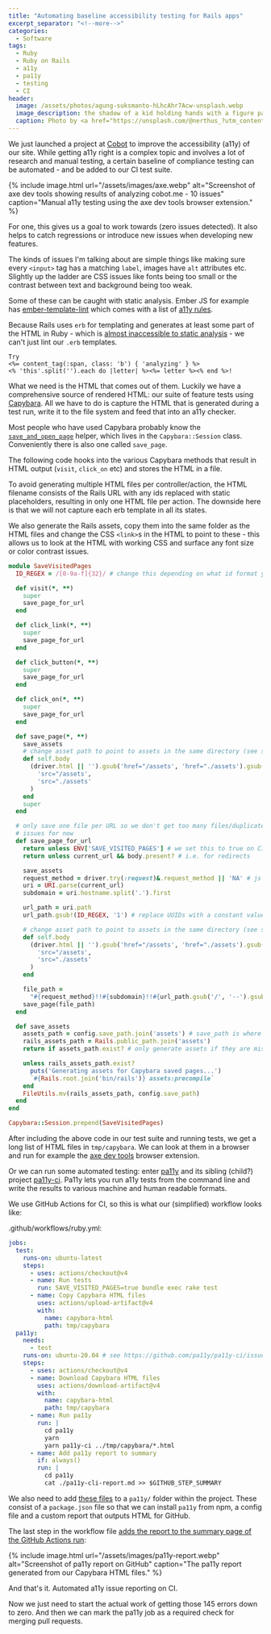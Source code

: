 ```yaml
---
title: "Automating baseline accessibility testing for Rails apps"
excerpt_separator: "<!--more-->"
categories:
  - Software
tags:
  - Ruby
  - Ruby on Rails
  - a11y
  - pa11y
  - testing
  - CI
header:
  image: /assets/photos/agung-suksmanto-hLhcAhr7Acw-unsplash.webp
  image_description: the shadow of a kid holding hands with a figure painted on the pavement in yellow
  caption: Photo by <a href="https://unsplash.com/@nerthus_?utm_content=creditCopyText&utm_medium=referral&utm_source=unsplash">AGUNG SUKSMANTO</a> on <a href="https://unsplash.com/photos/a-yellow-pedestrian-crossing-sign-on-a-brick-road-hLhcAhr7Acw?utm_content=creditCopyText&utm_medium=referral&utm_source=unsplash">Unsplash</a>
---
```


We just launched a project at [Cobot](https://cobot.me) to improve the accessibility (a11y) of our site. While getting a11y right is a complex topic and involves a lot of research and manual testing, a certain baseline of compliance testing can be automated - and be added to our CI test suite.

{% include image.html url="/assets/images/axe.webp" alt="Screenshot of axe dev tools showing results of analyzing cobot.me - 10 issues" caption="Manual a11y testing using the axe dev tools browser extension." %}

For one, this gives us a goal to work towards (zero issues detected). It also helps to catch regressions or introduce new issues when developing new features.

<!--more-->

The kinds of issues I'm talking about are simple things like making sure every `<input>` tag has a matching `label`, images have `alt` attributes etc.
Slightly up the ladder are CSS issues like fonts being too small or the contrast between text and background being too weak.

Some of these can be caught with static analysis. Ember JS for example has [ember-template-lint](https://github.com/ember-template-lint/ember-template-lint) which comes with a list of [a11y rules](https://github.com/ember-template-lint/ember-template-lint/blob/master/lib/config/a11y.js).

Because Rails uses `erb` for templating and generates at least some part of the HTML in Ruby - which is [almost inaccessible to static analysis](/software/better-erb-templates-in-rails-static-type-checking/) - we can't just lint our `.erb` templates.

```erb
Try
<%= content_tag(:span, class: 'b') { 'analyzing' } %>
<% 'this'.split('').each do |letter| %><%= letter %><% end %>!
```

What we need is the HTML that comes out of them. Luckily we have a comprehensive source of rendered HTML: our suite of feature tests using [Capybara](https://github.com/teamcapybara/capybara). All we have to do is capture the HTML that is generated during a test run, write it to the file system and feed that into an a11y checker.

Most people who have used Capybara probably know the [`save_and_open_page`](https://github.com/teamcapybara/capybara/blob/0480f90168a40780d1398c75031a255c1819dce8/lib/capybara/session.rb#L732) helper, which lives in the `Capybara::Session` class. Conveniently there is also one called `save_page`.

The following code hooks into the various Capybara methods that result in HTML output (`visit`, `click_on` etc) and stores the HTML in a file.

To avoid generating multiple HTML files per controller/action, the HTML filename consists of the Rails URL with any ids replaced with static placeholders, resulting in only one HTML file per action. The downside here is that we will not capture each erb template in all its states.

We also generate the Rails assets, copy them into the same folder as the HTML files and change the CSS `<link>`s in the HTML to point to these - this allows us to look at the HTML with working CSS and surface any font size or color contrast issues.

```ruby
module SaveVisitedPages
  ID_REGEX = /[0-9a-f]{32}/ # change this depending on what id format your app uses

  def visit(*, **)
    super
    save_page_for_url
  end

  def click_link(*, **)
    super
    save_page_for_url
  end

  def click_button(*, **)
    super
    save_page_for_url
  end

  def click_on(*, **)
    super
    save_page_for_url
  end

  def save_page(*, **)
    save_assets
    # change asset path to point to assets in the same directory (see save_assets)
    def self.body
      (driver.html || '').gsub('href="/assets', 'href="./assets').gsub(
        'src="/assets',
        'src="./assets'
      )
    end
    super
  end

  # only save one file per URL so we don't get too many files/duplicate
  # issues for now
  def save_page_for_url
    return unless ENV['SAVE_VISITED_PAGES'] # we set this to true on CI and skip it on dev machines
    return unless current_url && body.present? # i.e. for redirects

    save_assets
    request_method = driver.try(:request)&.request_method || 'NA' # js driver does not support request
    uri = URI.parse(current_url)
    subdomain = uri.hostname.split('.').first

    url_path = uri.path
    url_path.gsub!(ID_REGEX, '1') # replace UUIDs with a constant value so we don't get the same page multiple times

    # change asset path to point to assets in the same directory (see save_assets)
    def self.body
      (driver.html || '').gsub('href="/assets', 'href="./assets').gsub(
        'src="/assets',
        'src="./assets'
      )
    end

    file_path =
      "#{request_method}!!#{subdomain}!!#{url_path.gsub('/', '--').gsub(/[^\w-]+/, '-')[0, 100]}.html"
    save_page(file_path)
  end

  def save_assets
    assets_path = config.save_path.join('assets') # save_path is where the html files go
    rails_assets_path = Rails.public_path.join('assets')
    return if assets_path.exist? # only generate assets if they are missing

    unless rails_assets_path.exist?
      puts('Generating assets for Capybara saved pages...')
      `#{Rails.root.join('bin/rails')} assets:precompile`
    end
    FileUtils.mv(rails_assets_path, config.save_path)
  end
end

Capybara::Session.prepend(SaveVisitedPages)
```

After including the above code in our test suite and running tests, we get a long list of HTML files in `tmp/capybara`. We can look at them in a browser and run for example the [axe dev tools](https://www.deque.com/axe/devtools/web-accessibility/) browser extension.

Or we can run some automated testing: enter [pa11y](https://github.com/pa11y/pa11y) and its sibling (child?) project [pa11y-ci](https://github.com/pa11y/pa11y-ci). Pa11y lets you run a11y tests from the command line and write the results to various machine and human readable formats.

We use GitHub Actions for CI, so this is what our (simplified) workflow looks like:

.github/workflows/ruby.yml:

```yaml
jobs:
  test:
    runs-on: ubuntu-latest
    steps:
      - uses: actions/checkout@v4
      - name: Run tests
        run: SAVE_VISITED_PAGES=true bundle exec rake test
      - name: Copy Capybara HTML files
        uses: actions/upload-artifact@v4
        with:
          name: capybara-html
          path: tmp/capybara
  pa11y:
    needs:
      - test
    runs-on: ubuntu-20.04 # see https://github.com/pa11y/pa11y-ci/issues/198#issuecomment-1418343240
    steps:
      - uses: actions/checkout@v4
      - name: Download Capybara HTML files
        uses: actions/download-artifact@v4
        with:
          name: capybara-html
          path: tmp/capybara
      - name: Run pa11y
        run: |
          cd pa11y
          yarn
          yarn pa11y-ci ../tmp/capybara/*.html
      - name: Add pa11y report to summary
        if: always()
        run: |
          cd pa11y
          cat ./pa11y-cli-report.md >> $GITHUB_STEP_SUMMARY
```

We also need to add [these files](https://gist.github.com/langalex/52c3e973b7ad8d5d5ba28cc815dad2b5) to a `pa11y/` folder within the project. These consist of a `package.json` file so that we can install `pa11y` from npm, a config file and a custom report that outputs HTML for GitHub.

The last step in the workflow file [adds the report to the summary page of the GitHub Actions run](https://github.blog/news-insights/product-news/supercharging-github-actions-with-job-summaries/):

{% include image.html url="/assets/images/pa11y-report.webp" alt="Screenshot of pa11y report on GitHub" caption="The pa11y report generated from our Capybara HTML files." %}

And that's it. Automated a11y issue reporting on CI.

Now we just need to start the actual work of getting those 145 errors down to zero. And then we can mark the pa11y job as a required check for merging pull requests.
